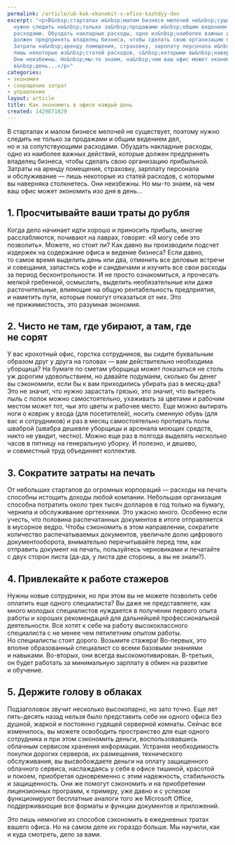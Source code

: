 ```yaml
---
permalink: /article/u6-kak-ekonomit-v-ofise-kazhdyy-den
excerpt: "<p>В&nbsp;стартапах и&nbsp;малом бизнесе мелочей не&nbsp;существует, поэтому
  нужно следить не&nbsp;только за&nbsp;продажами и&nbsp;общим ведением дел, но&nbsp;и&nbsp;за&nbsp;сопутствующими
  расходами. Обуздать накладные расходы, одно из&nbsp;наиболее важных действий, которые
  должен предпринять владелец бизнеса, чтобы сделать свою организацию прибыльной.
  Затраты на&nbsp;аренду помещения, страховку, зарплату персонала и&nbsp;обслуживание&nbsp;—
  лишь некоторые из&nbsp;статей расходов, с&nbsp;которыми вы&nbsp;наверняка столкнетесь.
  Они неизбежны. Но&nbsp;мы-то знаем, на&nbsp;чем ваш офис может экономить изо дня
  в&nbsp;день...</p>"
categories:
- экономия
- сокращение затрат
- управление
layout: article
title: Как экономить в офисе каждый день
created: 1429871829
---
```

В стартапах и малом бизнесе мелочей не существует, поэтому нужно следить не только за продажами и общим ведением дел, но и за сопутствующими расходами. Обуздать накладные расходы, одно из наиболее важных действий, которые должен предпринять владелец бизнеса, чтобы сделать свою организацию прибыльной. Затраты на аренду помещения, страховку, зарплату персонала и обслуживание — лишь некоторые из статей расходов, с которыми вы наверняка столкнетесь. Они неизбежны. Но мы-то знаем, на чем ваш офис может экономить изо дня в день...

## 1. Просчитывайте ваши траты до рубля ##

Когда дело начинает идти хорошо и приносить прибыль, многие расслабляются, почивают на лаврах, говорят: «Я могу себе это позволить». Можете, но стоит ли? Как давно вы производили подсчет издержек на содержание офиса и ведение бизнеса? Если давно, то самое время выделить день или два, отменить все деловые встречи и совещания, запастись кофе и сандвичами и изучить все свои расходы за период бесконтрольности. И не просто ознакомиться, а прочесать мелкой гребенкой, осмыслить, выделить необязательные или даже расточительные, влияющие на общую рентабельность предприятия, и наметить пути, которые помогут отказаться от них. Это не прижимистость, это разумная экономия.

## 2. Чисто не там, где убирают, а там, где не сорят ##

У вас крохотный офис, горстка сотрудников, вы сидите буквальным образом друг у друга на головах — вам действительно необходима уборщица? На бумаге по сметам уборщица может показаться не столь уж дорогим удовольствием, но давайте подумаем, сколько бы денег вы сэкономили, если бы к вам приходились убирать раз в месяц-два? Это не значит, что нужно зарастать грязью, это значит, что вытереть пыль с полок можно самостоятельно, ухаживать за цветами и рабочим местом может тот, чьи это цветы и рабочее место. Еще можно вытирать ноги о коврик у входа (для посетителей), носить сменную обувь (для вас и сотрудников) и раз в месяц самостоятельно протирать полы шваброй (швабра дешевле уборщицы и арсенала моющих средств, никто не увидит, честно). Можно еще раз в полгода выделять несколько часов в пятницу на генеральную уборку. И полезно, и дешево, и совместный труд объединяет коллектив.

## 3. Сократите затраты на печать ##

От небольших стартапов до огромных корпораций — расходы на печать способны истощить доходы любой компании. Небольшая организация способна потратить около трех тысяч долларов в год только на бумагу, чернила и обслуживание оргтехники. Это ужасно много. Особенно если учесть, что половина распечатанных документов в итоге отправляется в мусорное ведро. Чтобы сэкономить в этом направлении, сократите количество распечатываемых документов, увеличьте долю цифрового документооборота, внимательно перечитывайте перед тем, как отправить документ на печать, пользуйтесь черновиками и печатайте с двух сторон листа (да-да, у листа две стороны, а вы не знали?).

## 4. Привлекайте к работе стажеров ##

Нужны новые сотрудники, но при этом вы не можете позволить себе оплатить еще одного специалиста? Вы даже не представляете, как много молодых специалистов нуждается в получении первого опыта работы и хороших рекомендаций для дальнейшей профессиональной деятельности. Все хотят к себе на работу высококлассного специалиста с не менее чем пятилетним опытом работы. Но специалисты стоят дорого. Возьмите стажера! Во-первых, это вполне образованный специалист со всеми базовыми знаниями и навыками. Во-вторых, они всегда высокомотивирован. В-третьих, он будет работать за минимальную зарплату в обмен на развитие и обучение.

## 5. Держите голову в облаках ##

Подзаголовок звучит несколько высокопарно, но зато точно. Еще лет пять-десять назад нельзя было представить себе ни одного офиса без душной, жаркой и постоянно гудящей серверной комнаты. Сейчас все изменилось, вы можете освободить пространство для еще одного сотрудника и при этом сэкономить деньги, воспользовавшись облачным сервисом хранения информации. Устраняя необходимость покупки дорогих серверов, их размещения, технического обслуживания, вы высвобождаете деньги на оплату защищенного облачного сервиса, наслаждаясь у себя в офисе тишиной, красотой и покоем, приобретая одновременно с этим надежность, стабильность и защищенность. Они же помогут сэкономить и на приобретении лицензионных программ, к примеру, уже давно и с успехом функционируют бесплатные аналоги того же Microsoft Office, поддерживающие все форматы и функции документов и приложений.

Это лишь немногие из способов сэкономить в ежедневных тратах вашего офиса. Но на самом деле их гораздо больше. Мы научили, как и куда смотреть, дело за вами.
